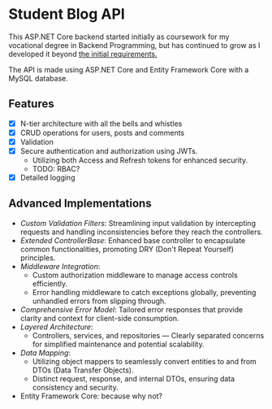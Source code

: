 # Student Blog API

This ASP.NET Core backend started initially as coursework for my vocational degree in Backend Programming, but has
continued to grow as I developed it beyond [the initial requirements.](./REQUIREMENTS.md)

The API is made using ASP.NET Core and Entity Framework Core with a MySQL database.

## Features

- [x] N-tier architecture with all the bells and whistles
- [x] CRUD operations for users, posts and comments
- [x] Validation
- [x] Secure authentication and authorization using JWTs.
  - Utilizing both Access and Refresh tokens for enhanced security.
  - TODO: RBAC?
- [x] Detailed logging

## Advanced Implementations

- _Custom Validation Filters_: Streamlining input validation by intercepting requests and handling inconsistencies
  before they reach the controllers.
- _Extended ControllerBase_: Enhanced base controller to encapsulate common functionalities, promoting DRY (Don't Repeat
  Yourself) principles.
- _Middleware Integration_:
  - Custom authorization middleware to manage access controls efficiently.
  - Error handling middleware to catch exceptions globally, preventing unhandled errors from slipping through.
- _Comprehensive Error Model_: Tailored error responses that provide clarity and context for client-side consumption.
- _Layered Architecture_:
  - Controllers, services, and repositories — Clearly separated concerns for simplified maintenance and potential
    scalability.
- _Data Mapping_:
  - Utilizing object mappers to seamlessly convert entities to and from DTOs (Data Transfer Objects).
  - Distinct request, response, and internal DTOs, ensuring data consistency and security.
- Entity Framework Core: because why not?
